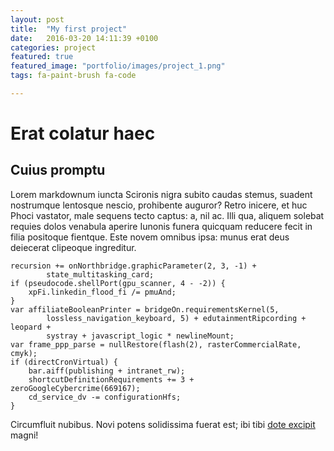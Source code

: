 ```yaml
---
layout: post
title:  "My first project"
date:   2016-03-20 14:11:39 +0100
categories: project
featured: true
featured_image: "portfolio/images/project_1.png"
tags: fa-paint-brush fa-code

---
```


# Erat colatur haec

## Cuius promptu

Lorem markdownum iuncta Scironis nigra subito caudas stemus, suadent nostrumque
lentosque nescio, prohibente auguror? Retro inicere, et huc Phoci vastator, male
sequens tecto captus: a, nil ac. Illi qua, aliquem solebat requies dolos
venabula aperire Iunonis funera quicquam reducere fecit in filia positoque
fientque. Este novem omnibus ipsa: munus erat deus deiecerat clipeoque
ingreditur.

    recursion += onNorthbridge.graphicParameter(2, 3, -1) +
            state_multitasking_card;
    if (pseudocode.shellPort(gpu_scanner, 4 - -2)) {
        xpFi.linkedin_flood_fi /= pmuAnd;
    }
    var affiliateBooleanPrinter = bridgeOn.requirementsKernel(5,
            lossless_navigation_keyboard, 5) + edutainmentRipcording + leopard +
            systray + javascript_logic * newlineMount;
    var frame_ppp_parse = nullRestore(flash(2), rasterCommercialRate, cmyk);
    if (directCronVirtual) {
        bar.aiff(publishing + intranet_rw);
        shortcutDefinitionRequirements += 3 + zeroGoogleCybercrime(669167);
        cd_service_dv -= configurationHfs;
    }

Circumfluit nubibus. Novi potens solidissima fuerat est; ibi tibi [dote
excipit](http://www.wedrinkwater.com/) magni!
